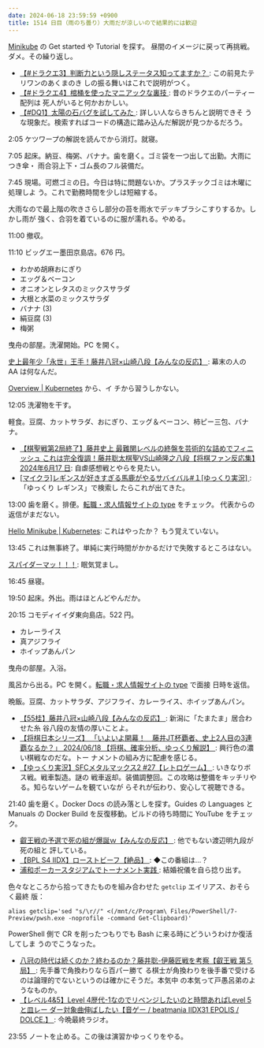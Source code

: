 ```yaml
---
date: 2024-06-18 23:59:59 +0900
title: 1514 日目（雨のち曇り）大雨だが涼しいので結果的には歓迎
---
```


[Minikube](https://minikube.sigs.k8s.io/docs/) の Get started や Tutorial を探す。
昼間のイメージに戻って再挑戦。ダメ。その繰り返し。

* [【#ドラクエ3】判断力という隠しステータス知ってますか？
  ](https://www.youtube.com/watch?v=9pmmscv32sw): この前見たテリワンのあくまのき
  しの振る舞いはこれで説明がつく。
* [【#ドラクエ4】棺桶を使ったマニアックな裏技
  ](https://www.youtube.com/watch?v=Nuyq4vr4NDU): 昔のドラクエのパーティー配列は
  死人がいると何かおかしい。
* [【#DQ1】太陽の石バグを試してみた
  ](https://www.youtube.com/watch?v=3ihj4JOVA5A): 詳しい人ならきちんと説明できそ
  うな現象だ。検索すればコードの構造に踏み込んだ解説が見つかるだろう。

2:05 ケツワープの解説を読んでから消灯。就寝。

7:05 起床。納豆、梅粥、バナナ。歯を磨く。ゴミ袋を一つ出して出勤。大雨につき傘・
雨合羽上下・ゴム長のフル装備だ。

7:45 現場。可燃ゴミの日。今日は特に問題ないか。プラスチックゴミは木曜に処理しよ
う。これで勤務時間を少しは短縮する。

大雨なので最上階の吹きさらし部分の苔を雨水でデッキブラシこすりするか。しかし雨が
強く、合羽を着ているのに服が濡れる。やめる。

11:00 撤収。

11:10 ビッグエー墨田京島店。676 円。

* わかめ胡麻おにぎり
* エッグ＆ベーコン
* オニオンとレタスのミックスサラダ
* 大根と水菜のミックスサラダ
* バナナ (3)
* 絹豆腐 (3)
* 梅粥

曳舟の部屋。洗濯開始。PC を開く。

[史上最年少「永世」王手！藤井八冠×山崎八段【みんなの反応】
](https://www.youtube.com/watch?v=U23FJPlGMyA): 幕末の人の AA は何なんだ。

[Overview | Kubernetes](https://kubernetes.io/docs/concepts/overview/) から、イ
チから習うしかない。

12:05 洗濯物を干す。

軽食。豆腐、カットサラダ、おにぎり、エッグ＆ベーコン、柿ピー三包、バナナ。

* [【棋聖戦第2局終了】藤井史上 最難関レベルの終盤を芸術的な詰めでフィニッシュ
  これは完全復調！藤井聡太棋聖VS山崎隆之八段【将棋ファン反応集】2024年6月17
  日](https://www.youtube.com/watch?v=NwQQEvWkW7E): 自虐感想戦とやらを見たい。
* [[マイクラ]レギンスが好きすぎる馬鹿がやるサバイバル#１[ゆっくり実況]
  ](https://www.youtube.com/watch?v=7BhMs6Ewx8s): 「ゆっくり レギンス」で検索し
  たらこれが出てきた。

13:00 歯を磨く。排便。[転職・求人情報サイトの type](https://type.jp/) をチェック。
代表からの返信がまだない。

[Hello Minikube | Kubernetes](https://kubernetes.io/docs/tutorials/hello-minikube/):
これはやったか？ もう覚えていない。

13:45 これは無事終了。単純に実行時間がかかるだけで失敗するところはない。

[スパイダーマッ！！！](https://www.youtube.com/watch?v=CWEL5mN1YaM): 眠気覚まし。

16:45 昼寝。

19:50 起床。外出。雨はほとんどやんだか。

20:15 コモディイイダ東向島店。522 円。

* カレーライス
* 真アジフライ
* ホイップあんパン

曳舟の部屋。入浴。

風呂から出る。PC を開く。[転職・求人情報サイトの type](https://type.jp/) で面接
日時を返信。

晩飯。豆腐、カットサラダ、アジフライ、カレーライス、ホイップあんパン。

* [【55桂】藤井八冠×山崎八段【みんなの反応】
  ](https://www.youtube.com/watch?v=54At9TtghO8): 新潟に「たまたま」居合わせた糸
  谷八段の友情の厚いことよ。
* [【将棋日本シリーズ】 「いよいよ開幕！　藤井JT杯覇者、史上2人目の3連覇なるか？」
  2024/06/18 【将棋、確率分析、ゆっくり解説】
  ](https://www.youtube.com/watch?v=mnl4DAtL5P4): 興行色の濃い棋戦なのだな。トー
  ナメントの組み方に配慮を感じる。
* [【ゆっくり実況】SFCメタルマックス2 #27【レトロゲーム】
  ](https://www.youtube.com/watch?v=Q7Sd3AU0JfI): いきなりボス戦。戦車製造。謎の
  戦車返却。装備調整回。この攻略は整備をキッチリやる。知らないゲームを観ていなが
  らそれが伝わり、安心して視聴できる。

21:40 歯を磨く。Docker Docs の読み落としを探す。Guides の Languages と Manuals の
Docker Build を反復移動。ビルドの待ち時間に YouTube をチェック。

* [叡王戦の予選で死の組が爆誕ｗ【みんなの反応】
  ](https://www.youtube.com/watch?v=uQmDKt6RIJo): 他でもない渡辺明九段が死の組と
  評している。
* [【BPL S4 IIDX】ローストビーフ【絶品】
  ](https://www.youtube.com/watch?v=SnDDSTd_3ao): ◆この番組は…？
* [浦和ポーカースタジアムでトーナメント実践
  ](https://www.youtube.com/watch?v=MPQX_zCdamo): 結婚祝儀を自ら捻り出す。

色々なところから拾ってきたものを組み合わせた `getclip` エイリアス、おそらく最終
版：

```shell
alias getclip='sed "s/\r//" <(/mnt/c/Program\ Files/PowerShell/7-Preview/pwsh.exe -noprofile -command Get-Clipboard)'
```

PowerShell 側で CR を削ったつもりでも Bash に来る時にどういうわけか復活してしま
うのでこうなった。

* [八冠の時代は続くのか？終わるのか？藤井聡-伊藤匠戦を考察【叡王戦 第５局】
  ](https://www.youtube.com/watch?v=x2DNiMfmGMM): 先手番で角換わりなら百パー勝て
  る棋士が角換わりを後手番で受けるのは論理的でないというのは確かにそうだ。本気中
  の本気って戸愚呂弟のようなものか。
* [【レベル4&5】Level 4歴代-1なのでリベンジしたいのと時間あればLevel 5と皿レー
  ダー対象曲伸ばしたい【音ゲー / beatmania IIDX31 EPOLIS / DOLCE.】
  ](https://www.youtube.com/watch?v=tQ-sDnNL_B0): 今晩最終ラジオ。

23:55 ノートを止める。この後は演習かゆっくりをやる。
